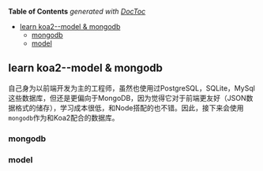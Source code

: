 <!-- START doctoc generated TOC please keep comment here to allow auto update -->
<!-- DON'T EDIT THIS SECTION, INSTEAD RE-RUN doctoc TO UPDATE -->
**Table of Contents**  *generated with [DocToc](https://github.com/thlorenz/doctoc)*

- [learn koa2--model & mongodb](#learn-koa2--model-&-mongodb)
  - [mongodb](#mongodb)
  - [model](#model)

<!-- END doctoc generated TOC please keep comment here to allow auto update -->

## learn koa2--model & mongodb

自己身为以前端开发为主的工程师，虽然也使用过PostgreSQL，SQLite，MySql这些数据库，但还是更偏向于MongoDB，因为觉得它对于前端更友好（JSON数据格式的储存），学习成本很低，和Node搭配的也不错。因此，接下来会使用`mongodb`作为和Koa2配合的数据库。

### mongodb

### model